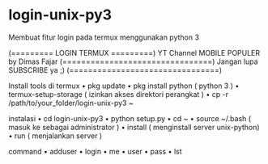 # login-unix-py3
Membuat fitur login pada termux menggunakan python 3



(========= LOGIN TERMUX =========)
     YT Channel MOBILE POPULER
         by Dimas Fajar
(================================)
    Jangan lupa SUBSCRIBE ya ;)
(================================)

Install tools di termux
• pkg update
• pkg install python ( python 3 )
• termux-setup-storage ( izinkan akses direktori perangkat )
• cp -r /path/to/your_folder/login-unix-py3 ~

instalasi
• cd login-unix-py3
• python setup.py
• cd ~
• source ~/.bash ( masuk ke sebagai administrator )
• install ( menginstall server unix-python)
• run ( menjalankan server )

command
• adduser
• login
• me
• user
• pass
• lst
